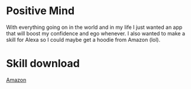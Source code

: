 # Positive Mind
With everything going on in the world and in my life I just wanted an app that will boost my confidence and ego whenever.
I also wanted to make a skill for Alexa so I could maybe get a hoodie from Amazon (lol).

# Skill download
[Amazon](https://www.amazon.com/Keheira-H-Positive-Mind/dp/B01N9YJDXO/ref=sr_1_1?s=digital-skills&ie=UTF8&qid=1487622773&sr=1-1&keywords=positive+mind)

